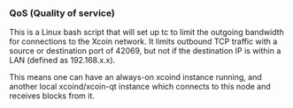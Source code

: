 ### QoS (Quality of service) ###

This is a Linux bash script that will set up tc to limit the outgoing bandwidth for connections to the Xcoin network. It limits outbound TCP traffic with a source or destination port of 42069, but not if the destination IP is within a LAN (defined as 192.168.x.x).

This means one can have an always-on xcoind instance running, and another local xcoind/xcoin-qt instance which connects to this node and receives blocks from it.
